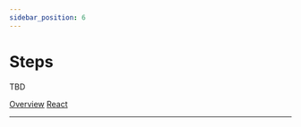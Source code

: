 ```yaml
---
sidebar_position: 6
---
```


# Steps

TBD

<a href='./index.md' class='view-option'> Overview</a>
<a href='./react.md' class='view-option view-option-selected'> React</a>
__________________________________________________________________________________
